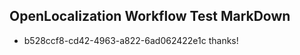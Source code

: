## OpenLocalization Workflow Test MarkDown
* b528ccf8-cd42-4963-a822-6ad062422e1c thanks!

<!--HONumber=Aug16_HO4-->


